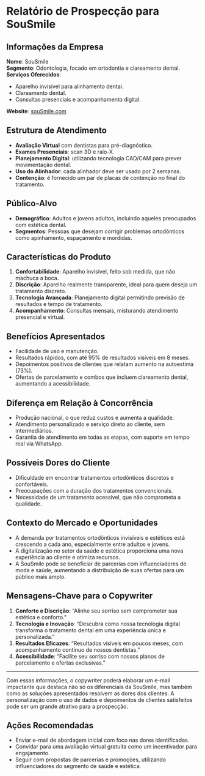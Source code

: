 # Relatório de Prospecção para SouSmile

## Informações da Empresa
**Nome**: SouSmile  
**Segmento**: Odontologia, focado em ortodontia e clareamento dental.  
**Serviços Oferecidos**:
- Aparelho invisível para alinhamento dental.
- Clareamento dental.
- Consultas presenciais e acompanhamento digital.

**Website**: [souSmile.com](https://www.sousmile.com)

## Estrutura de Atendimento
- **Avaliação Virtual** com dentistas para pré-diagnóstico.
- **Exames Presenciais**: scan 3D e raio-X.
- **Planejamento Digital**: utilizando tecnologia CAD/CAM para prever movimentação dental.
- **Uso do Alinhador**: cada alinhador deve ser usado por 2 semanas.
- **Contenção**: é fornecido um par de placas de contenção no final do tratamento.

## Público-Alvo
- **Demográfico**: Adultos e jovens adultos, incluindo aqueles preocupados com estética dental.
- **Segmentos**: Pessoas que desejam corrigir problemas ortodônticos como apinhamento, espaçamento e mordidas.

## Características do Produto
1. **Confortabilidade**: Aparelho invisível, feito sob medida, que não machuca a boca.
2. **Discrição**: Aparelho realmente transparente, ideal para quem deseja um tratamento discreto.
3. **Tecnologia Avançada**: Planejamento digital permitindo previsão de resultados e tempo de tratamento.
4. **Acompanhamento**: Consultas mensais, misturando atendimento presencial e virtual.

## Benefícios Apresentados
- Facilidade de uso e manutenção.
- Resultados rápidos, com até 95% de resultados visíveis em 8 meses.
- Depoimentos positivos de clientes que relatam aumento na autoestima (73%).
- Ofertas de parcelamento e combos que incluem clareamento dental, aumentando a acessibilidade.

## Diferença em Relação à Concorrência
- Produção nacional, o que reduz custos e aumenta a qualidade.
- Atendimento personalizado e serviço direto ao cliente, sem intermediários.
- Garantia de atendimento em todas as etapas, com suporte em tempo real via WhatsApp.

## Possíveis Dores do Cliente
- Dificuldade em encontrar tratamentos ortodônticos discretos e confortáveis.
- Preocupações com a duração dos tratamentos convencionais.
- Necessidade de um tratamento acessível, que não comprometa a qualidade.

## Contexto do Mercado e Oportunidades
- A demanda por tratamentos ortodônticos invisíveis e estéticos está crescendo a cada ano, especialmente entre adultos e jovens.
- A digitalização no setor da saúde e estética proporciona uma nova experiência ao cliente e otimiza recursos.
- A SouSmile pode se beneficiar de parcerias com influenciadores de moda e saúde, aumentando a distribuição de suas ofertas para um público mais amplo.

## Mensagens-Chave para o Copywriter
1. **Conforto e Discrição**: “Alinhe seu sorriso sem comprometer sua estética e conforto.” 
2. **Tecnologia e Inovação**: “Descubra como nossa tecnologia digital transforma o tratamento dental em uma experiência única e personalizada.”
3. **Resultados Eficazes**: “Resultados visíveis em poucos meses, com acompanhamento contínuo de nossos dentistas.”
4. **Acessibilidade**: “Facilite seu sorriso com nossos planos de parcelamento e ofertas exclusivas.”

---

Com essas informações, o copywriter poderá elaborar um e-mail impactante que destaca não só os diferenciais da SouSmile, mas também como as soluções apresentados resolvem as dores dos clientes. A personalização com o uso de dados e depoimentos de clientes satisfeitos pode ser um grande atrativo para a prospecção.

## Ações Recomendadas
- Enviar e-mail de abordagem inicial com foco nas dores identificadas.
- Convidar para uma avaliação virtual gratuita como um incentivador para engajamento.
- Seguir com propostas de parcerias e promoções, utilizando influenciadores do segmento de saúde e estética.